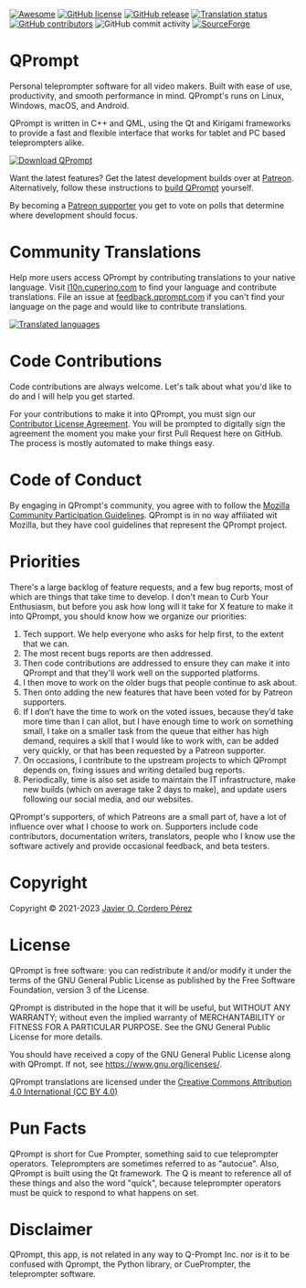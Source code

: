 [![Awesome](https://cdn.rawgit.com/sindresorhus/awesome/d7305f38d29fed78fa85652e3a63e154dd8e8829/media/badge.svg)](https://github.com/ebu/awesome-broadcasting)
[![GitHub license](https://img.shields.io/badge/license-GPL3-blue.svg)](https://raw.githubusercontent.com/Cuperino/QPrompt/master/COPYING)
[![GitHub release](https://img.shields.io/github/release/Cuperino/QPrompt.svg)](https://github.com/Cuperino/QPrompt/releases)
[![Translation status](https://l10n.cuperino.com/widgets/qprompt/-/qprompt-app/svg-badge.svg)](https://l10n.cuperino.com/engage/qprompt/)
[![GitHub contributors](https://img.shields.io/github/contributors/Cuperino/QPrompt.svg)](https://github.com/Cuperino/QPrompt/graphs/contributors)
![GitHub commit activity](https://img.shields.io/github/commit-activity/m/Cuperino/QPrompt)
[![SourceForge](https://img.shields.io/sourceforge/dm/qprompt.svg)](https://sourceforge.net/projects/qprompt/)

QPrompt
=========

Personal teleprompter software for all video makers. Built with ease of use, productivity, and smooth performance in mind. QPrompt's runs on Linux, Windows, macOS, and Android.

QPrompt is written in C++ and QML, using the Qt and Kirigami frameworks to provide a fast and flexible interface that works for tablet and PC based teleprompters alike.

[![Download QPrompt](https://a.fsdn.com/con/app/sf-download-button)](https://sourceforge.net/projects/qprompt/files/latest/download)

Want the latest features? Get the latest development builds over at [Patreon](https://patreon.com/qpromptapp?utm_medium=clipboard_copy&utm_source=copyLink&utm_campaign=creatorshare_fan&utm_content=join_link). Alternatively, follow these instructions to [build QPrompt](https://github.com/Cuperino/QPrompt/blob/main/BUILD.md) yourself.

By becoming a [Patreon supporter](https://patreon.com/qpromptapp?utm_medium=clipboard_copy&utm_source=copyLink&utm_campaign=creatorshare_fan&utm_content=join_link) you get to vote on polls that determine where development should focus.

# Community Translations
Help more users access QPrompt by contributing translations to your native language. Visit [l10n.cuperino.com](https://l10n.cuperino.com/projects/qprompt-app/qprompt) to find your language and contribute translations. File an issue at [feedback.qprompt.com](https://github.com/Cuperino/QPrompt/issues/new/choose) if you can't find your language on the page and would like to contribute translations.

[![Translated languages](https://l10n.cuperino.com/widgets/qprompt/-/multi-auto.svg)](https://l10n.cuperino.com/engage/qprompt/)

# Code Contributions

Code contributions are always welcome. Let's talk about what you'd like to do and I will help you get started.

For your contributions to make it into QPrompt, you must sign our [Contributor License Agreement](https://github.com/Cuperino/Signatures/blob/main/CLA.md). You will be prompted to digitally sign the agreement the moment you make your first Pull Request here on GitHub. The process is mostly automated to make things easy.

# Code of Conduct

By engaging in QPrompt's community, you agree with to follow the [Mozilla Community Participation Guidelines](https://www.mozilla.org/en-US/about/governance/policies/participation/). QPrompt is in no way affiliated wit Mozilla, but they have cool guidelines that represent the QPrompt project.

# Priorities

There's a large backlog of feature requests, and a few bug reports, most of which are things that take time to develop. I don't mean to Curb Your Enthusiasm, but before you ask how long will it take for X feature to make it into QPrompt, you should know how we organize our priorities:

1. Tech support. We help everyone who asks for help first, to the extent that we can.
2. The most recent bugs reports are then addressed.
3. Then code contributions are addressed to ensure they can make it into QPrompt and that they'll work well on the supported platforms.
4. I then move to work on the older bugs that people continue to ask about.
5. Then onto adding the new features that have been voted for by Patreon supporters.
6. If I don’t have the time to work on the voted issues, because they’d take more time than I can allot, but I have enough time to work on something small, I take on a smaller task from the queue that either has high demand, requires a skill that I would like to work with, can be added very quickly, or that has been requested by a Patreon supporter.
7. On occasions, I contribute to the upstream projects to which QPrompt depends on, fixing issues and writing detailed bug reports.
8. Periodically, time is also set aside to maintain the IT infrastructure, make new builds (which on average take 2 days to make), and update users following our social media, and our websites.

QPrompt's supporters, of which Patreons are a small part of, have a lot of influence over what I choose to work on. Supporters include code contributors, documentation writers, translators, people who I know use the software actively and provide occasional feedback, and beta testers.

# Copyright
Copyright © 2021-2023 [Javier O. Cordero Pérez](https://javiercordero.info)

# License
QPrompt is free software: you can redistribute it and/or modify
it under the terms of the GNU General Public License as published by
the Free Software Foundation, version 3 of the License.

QPrompt is distributed in the hope that it will be useful,
but WITHOUT ANY WARRANTY; without even the implied warranty of
MERCHANTABILITY or FITNESS FOR A PARTICULAR PURPOSE.  See the
GNU General Public License for more details.

You should have received a copy of the GNU General Public License
along with QPrompt.  If not, see <https://www.gnu.org/licenses/>.

QPrompt translations are licensed under the [Creative Commons Attribution 4.0 International (CC BY 4.0)](https://creativecommons.org/licenses/by/4.0/)

# Pun Facts
QPrompt is short for Cue Prompter, something said to cue teleprompter operators. Teleprompters are sometimes referred to as "autocue". Also, QPrompt is built using the Qt framework. The Q is meant to reference all of these things and also the word "quick", because teleprompter operators must be quick to respond to what happens on set.

# Disclaimer
QPrompt, this app, is not related in any way to Q-Prompt Inc. nor is it to be confused with Qprompt, the Python library, or CuePrompter, the teleprompter software.
